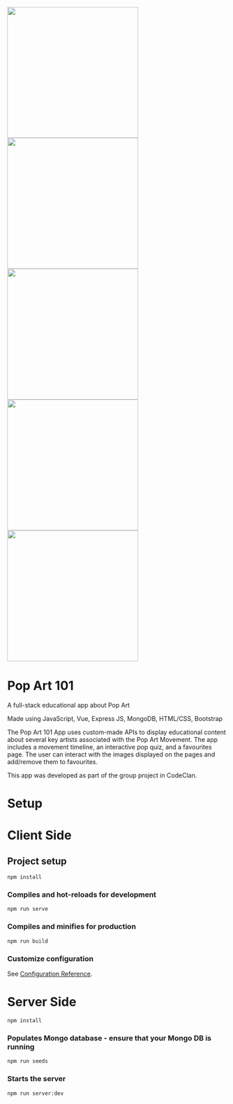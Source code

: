 <img src="https://github.com/EvgenyNazarovs/My-files/blob/master/pop-art-screenshots/Screenshot%202020-05-14%20at%2011.04.10.png" width="300"> <img
src="https://github.com/EvgenyNazarovs/My-files/blob/master/pop-art-screenshots/Screenshot%202020-05-14%20at%2011.04.19.png" width="300"><img 
src="https://github.com/EvgenyNazarovs/My-files/blob/master/pop-art-screenshots/Screenshot%202020-05-14%20at%2011.04.32.png" width="300"><img 
src="https://github.com/EvgenyNazarovs/My-files/blob/master/pop-art-screenshots/Screenshot%202020-05-14%20at%2011.04.44.png" width="300"><img 
src="https://github.com/EvgenyNazarovs/My-files/blob/master/pop-art-screenshots/Screenshot%202020-05-14%20at%2011.04.52.png" width="300">

# Pop Art 101

A full-stack educational app about Pop Art

Made using JavaScript, Vue, Express JS, MongoDB, HTML/CSS, Bootstrap

The Pop Art 101 App uses custom-made APIs to display educational content about several key artists associated with the Pop Art Movement.
The app includes a movement timeline, an interactive pop quiz, and a favourites page. The user can interact with the images displayed on the pages and add/remove them to favourites.

This app was developed as part of the group project in CodeClan.

# Setup

# Client Side

## Project setup
```
npm install
```

### Compiles and hot-reloads for development
```
npm run serve
```

### Compiles and minifies for production
```
npm run build
```

### Customize configuration
See [Configuration Reference](https://cli.vuejs.org/config/).

# Server Side

```
npm install
```
### Populates Mongo database - ensure that your Mongo DB is running
```
npm run seeds
```

### Starts the server
```
npm run server:dev
```



